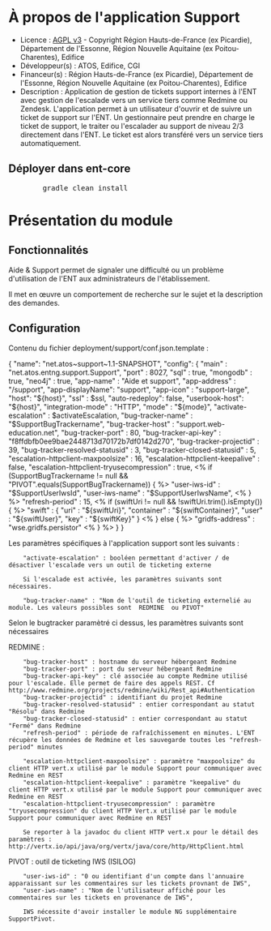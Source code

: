 # À propos de l'application Support

* Licence : [AGPL v3](http://www.gnu.org/licenses/agpl.txt) - Copyright Région Hauts-de-France (ex Picardie), Département de l'Essonne, Région Nouvelle Aquitaine (ex Poitou-Charentes), Edifice
* Développeur(s) : ATOS, Edifice, CGI
* Financeur(s) : Région Hauts-de-France (ex Picardie), Département de l'Essonne, Région Nouvelle Aquitaine (ex Poitou-Charentes), Edifice
* Description : Application de gestion de tickets support internes à l'ENT avec gestion de l'escalade vers un service tiers comme Redmine ou Zendesk. L'application permet à un utilisateur d'ouvrir et de suivre un ticket de support sur l'ENT. Un gestionnaire peut prendre en charge le ticket de support, le traiter ou l'escalader au support de niveau 2/3 directement dans l'ENT. Le ticket est alors transféré vers un service tiers automatiquement.

## Déployer dans ent-core
<pre>
		gradle clean install
</pre>

# Présentation du module

## Fonctionnalités

Aide & Support permet de signaler une difficulté ou un problème d'utilisation de l'ENT aux administrateurs de l'établissement.

Il met en œuvre un comportement de recherche sur le sujet et la description des demandes.

## Configuration
Contenu du fichier deployment/support/conf.json.template :
  
   {
      "name": "net.atos~support~1.1-SNAPSHOT",
      "config": {
        "main" : "net.atos.entng.support.Support",
        "port" : 8027,
        "sql" : true,
        "mongodb" : true,
        "neo4j" : true,
        "app-name" : "Aide et support",
        "app-address" : "/support",
        "app-displayName": "support",
        "app-icon" : "support-large",
        "host": "${host}",
        "ssl" : $ssl,
        "auto-redeploy": false,
        "userbook-host": "${host}",
        "integration-mode" : "HTTP",
        "mode" : "${mode}",
        "activate-escalation" : $activateEscalation,
        "bug-tracker-name" : "$SupportBugTrackername",
        "bug-tracker-host" : "support.web-education.net",
        "bug-tracker-port" : 80,
        "bug-tracker-api-key" : "f8ffdbfb0ee9bae2448713d70172b7df0142d270",
        "bug-tracker-projectid" : 39,
        "bug-tracker-resolved-statusid" : 3,
        "bug-tracker-closed-statusid" : 5,
        "escalation-httpclient-maxpoolsize" : 16,
        "escalation-httpclient-keepalive" : false,
        "escalation-httpclient-tryusecompression" : true,
        <% if (SupportBugTrackername != null && "PIVOT".equals(SupportBugTrackername)) { %>
            "user-iws-id" : "$SupportUserIwsId",
            "user-iws-name" : "$SupportUserIwsName",
		<% } %>
        "refresh-period" : 15,
      <% if (swiftUri != null && !swiftUri.trim().isEmpty()) { %>
          "swift" : {
              "uri" : "${swiftUri}",
              "container" : "${swiftContainer}",
              "user" : "${swiftUser}",
              "key" : "${swiftKey}"
          }
      <% } else { %>
            "gridfs-address" : "wse.gridfs.persistor"
      <% } %>
      }
    }

Les paramètres spécifiques à l'application support sont les suivants :

        "activate-escalation" : booléen permettant d'activer / de désactiver l'escalade vers un outil de ticketing externe
        
        Si l'escalade est activée, les paramètres suivants sont nécessaires.
                
        "bug-tracker-name" : "Nom de l'outil de ticketing externelié au module. Les valeurs possibles sont  REDMINE  ou PIVOT"
        
Selon le bugtracker paramètré ci dessus, les paramètres suivants sont nécessaires         

REDMINE : 

        "bug-tracker-host" : hostname du serveur hébergeant Redmine
        "bug-tracker-port" : port du serveur hébergeant Redmine
        "bug-tracker-api-key" : clé associée au compte Redmine utilisé pour l'escalade. Elle permet de faire des appels REST. Cf http://www.redmine.org/projects/redmine/wiki/Rest_api#Authentication
        "bug-tracker-projectid" : identifiant du projet Redmine
        "bug-tracker-resolved-statusid" : entier correspondant au statut "Résolu" dans Redmine
        "bug-tracker-closed-statusid" : entier correspondant au statut "Fermé" dans Redmine
        "refresh-period" : période de rafraîchissement en minutes. L'ENT récupère les données de Redmine et les sauvegarde toutes les "refresh-period" minutes

        "escalation-httpclient-maxpoolsize" : paramètre "maxpoolsize" du client HTTP vert.x utilisé par le module Support pour communiquer avec Redmine en REST
        "escalation-httpclient-keepalive" : paramètre "keepalive" du client HTTP vert.x utilisé par le module Support pour communiquer avec Redmine en REST
        "escalation-httpclient-tryusecompression" : paramètre "tryusecompression" du client HTTP Vert.x utilisé par le module Support pour communiquer avec Redmine en REST

        Se reporter à la javadoc du client HTTP vert.x pour le détail des paramètres : http://vertx.io/api/java/org/vertx/java/core/http/HttpClient.html

PIVOT : outil de ticketing IWS (ISILOG)

        "user-iws-id" : "0 ou identifiant d'un compte dans l'annuaire apparaissant sur les commentaires sur les tickets provnant de IWS",
		"user-iws-name" : "Nom de l'utilisateur affiché pour les commentaires sur les tickets en provenance de IWS",

        IWS nécessite d'avoir installer le module NG supplémentaire SupportPivot.
